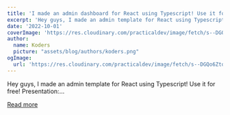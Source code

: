 ```yaml
---
title: 'I made an admin dashboard for React using Typescript! Use it for free!'
excerpt: 'Hey guys, I made an admin template for React using Typescript! Use it for free!  Presentation:...'
date: '2022-10-01'
coverImage: 'https://res.cloudinary.com/practicaldev/image/fetch/s--DGQo6Ztq--/c_imagga_scale,f_auto,fl_progressive,h_420,q_auto,w_1000/https://dev-to-uploads.s3.amazonaws.com/uploads/articles/d5hm34sgxq0uq15z0hxm.png'
author:
  name: Koders
  picture: "assets/blog/authors/koders.png"
ogImage:
  url: 'https://res.cloudinary.com/practicaldev/image/fetch/s--DGQo6Ztq--/c_imagga_scale,f_auto,fl_progressive,h_420,q_auto,w_1000/https://dev-to-uploads.s3.amazonaws.com/uploads/articles/d5hm34sgxq0uq15z0hxm.png'
---
```


Hey guys, I made an admin template for React using Typescript! Use it for free!  Presentation:...

[Read more](https://dev.to/fredy/i-made-an-admin-dashboard-for-react-using-typescript-use-it-for-free-49fh)
